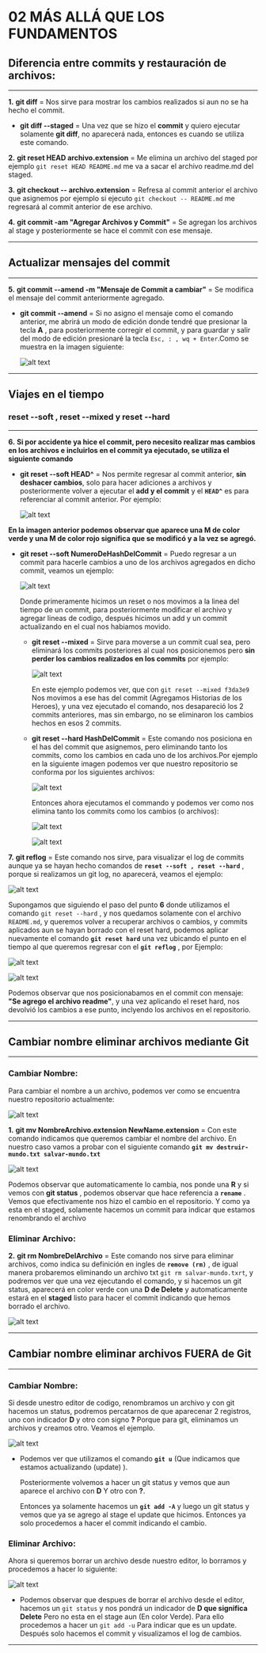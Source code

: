 # **02 MÁS ALLÁ QUE LOS FUNDAMENTOS**

## Diferencia entre commits y restauración de archivos:
****

**1.** **git diff** = Nos sirve para mostrar los cambios realizados si aun no se ha hecho el commit. 

  *  **git diff --staged** = Una vez que se hizo el **commit** y quiero ejecutar solamente **git diff**, no aparecerá nada, entonces es cuando se utiliza este comando.

**2.** **git reset HEAD archivo.extension** = Me elimina un archivo del staged por ejemplo ``git reset HEAD README.md`` me va a sacar el archivo readme.md del staged.

**3.** **git checkout -- archivo.extension** = Refresa al commit anterior el archivo que asignemos por ejemplo si ejecuto ``git checkout -- README.md`` me regresará al commit anterior de ese archivo.

**4.** **git commit -am "Agregar Archivos y Commit"** = Se agregan los archivos al stage y posteriormente se hace el commit con ese mensaje.

****
## Actualizar mensajes del commit
****

**5.** **git commit --amend -m "Mensaje de Commit a cambiar"** = Se modifica el mensaje del commit anteriormente agregado.

  * **git commit --amend** = Si no asigno el mensaje como el comando anterior, me abrirá un modo de edición donde tendré que presionar la tecla **A** , para posteriormente corregir el commit, y para guardar y salir del modo de edición presionaré la tecla ``Esc, : , wq + Enter``.Como se muestra en la imagen siguiente:

    ![alt text](https://raw.githubusercontent.com/iespino00/Git/master/images/commitAmend.PNG "Git Reset --soft HEAD^")

****
## Viajes en el tiempo 
### **reset --soft , reset --mixed y reset --hard**
****

**6.** **Si por accidente ya hice el commit, pero necesito realizar mas cambios en los archivos e incluirlos en el commit ya ejecutado, se utiliza el siguiente comando**

 * **git reset --soft HEAD^** = Nos permite regresar al commit anterior, **sin deshacer cambios**, solo para hacer adiciones a archivos y posteriormente volver a ejecutar el **add y el commit** y el **``HEAD^``** es para referenciar al commit anterior. Por ejemplo:

   ![alt text](https://raw.githubusercontent.com/iespino00/Git/master/images/reset_soft.PNG "Git Reset --soft HEAD^")

  **En la imagen anterior podemos observar que aparece una M de color verde y una M de color rojo significa que se modificó y a la vez se agregó.** 

* **git reset --soft NumeroDeHashDelCommit** = Puedo regresar a un commit para hacerle cambios a uno de los archivos agregados en dicho commit, veamos un ejemplo:

  ![alt text](https://raw.githubusercontent.com/iespino00/Git/master/images/resetHash.PNG "Git Reset --soft HEAD^")

  Donde primeramente hicimos un reset o nos movimos a la linea del tiempo de un commit, para posteriormente modificar el archivo y agregar lineas de codigo, después hicimos un add y un commit actualizando en el cual nos habiamos movido.

  * **git reset --mixed** = Sirve para moverse a un commit cual sea, pero eliminará los commits posteriores al cual nos posicionemos pero **sin perder los cambios realizados en los commits** por ejemplo:

    ![alt text](https://raw.githubusercontent.com/iespino00/Git/master/images/reset_mixed.PNG "Git Reset --mixed")

    En este ejemplo podemos ver, que con ``git reset --mixed f3da3e9`` Nos movimos a ese has del commit (Agregamos Historias de los Heroes), y una vez ejecutado el comando, nos desapareció los 2 commits anteriores, mas sin embargo, no se eliminaron los cambios hechos en esos 2 commits.
  
  * **git reset --hard HashDelCommit** = Este comando nos posiciona en el has del commit que asignemos, pero eliminando tanto los commits, como los cambios en cada uno de los archivos.Por ejemplo en la siguiente imagen podemos ver que nuestro repositorio se conforma por los siguientes archivos:

      ![alt text](https://raw.githubusercontent.com/iespino00/Git/master/images/repositorio_demo4.PNG "Repositorio demo 4")

      Entonces ahora ejecutamos el commando y podemos ver como nos elimina tanto los commits como los cambios (o archivos):

      ![alt text](https://raw.githubusercontent.com/iespino00/Git/master/images/reset_hard.PNG "git reset --hard HashDelCommit")

      ![alt text](https://raw.githubusercontent.com/iespino00/Git/master/images/reset_hardRepo.PNG "Repositorio despues de Reset hard")

**7.** **git reflog** = Este comando nos sirve, para visualizar el log de commits aunque ya se hayan hecho comandos de **``reset --soft , reset --hard``** , porque si realizamos un git log, no aparecerá, veamos el ejemplo:

![alt text](https://raw.githubusercontent.com/iespino00/Git/master/images/reflog.PNG "Git reflog")

Supongamos que siguiendo el paso del punto **6** donde utilizamos el comando ``git reset --hard`` , y nos quedamos solamente con el archivo ``README.md``, y queremos volver a recuperar archivos o cambios, y commits aplicados aun se hayan borrado con el reset hard, podemos aplicar nuevamente el comando **``git reset hard``** una vez ubicando el punto en el tiempo al que queremos regresar con el **``git reflog``** , por Ejemplo:

![alt text](https://raw.githubusercontent.com/iespino00/Git/master/images/reset_hard_backup.PNG "Git reset hard")

![alt text](https://raw.githubusercontent.com/iespino00/Git/master/images/reset_hard_backupRepo.PNG "Git reset hard repo")

Podemos observar que nos posicionabamos en el commit con mensaje: **"Se agrego el archivo readme"**, y una vez aplicando el reset hard, nos devolvió los cambios a ese punto, inclyendo los archivos en el repositorio.

****
## Cambiar nombre  eliminar archivos mediante Git
****

### Cambiar Nombre:

Para cambiar el nombre a un archivo, podemos ver como se encuentra nuestro repositorio actualmente:

![alt text](https://raw.githubusercontent.com/iespino00/Git/master/images/rename_file.PNG "git mv")


**1.**  **git mv NombreArchivo.extension NewName.extension** = Con este comando indicamos que queremos cambiar el nombre del archivo. En nuestro caso vamos a probar con el siguiente comando **``git mv destruir-mundo.txt salvar-mundo.txt``** 

![alt text](https://raw.githubusercontent.com/iespino00/Git/master/images/rename.PNG "git mv")

Podemos observar que automaticamente lo cambia, nos ponde una **R** y si vemos con **git status** , podemos observar que hace referencia a **``rename``** . Vemos que efectivamente nos hizo el cambio en el repositorio. Y como ya esta en el staged, solamente hacemos un commit para indicar que estamos renombrando el archivo

### Eliminar Archivo:

**2.** **git rm NombreDelArchivo** = Este comando nos sirve para eliminar archivos, como indica su definición en ingles de **``remove (rm)``** , de igual manera probaremos eliminando un archivo txt ``git rm salvar-mundo.txrt``, y podremos ver que una vez ejecutando el comando, y si hacemos un git status, aparecerá en color verde con una **D de Delete** y automaticamente estará en el **staged** listo para hacer el commit indicando que hemos borrado el archivo.

![alt text](https://raw.githubusercontent.com/iespino00/Git/master/images/remove.PNG "git mv")


****
## Cambiar nombre  eliminar archivos FUERA de Git
****

### Cambiar Nombre:

Si desde unestro editor de codigo, renombramos un archivo y con git hacemos un status, podremos percatarnos de que aparecenar 2 registros, uno con indicador **D** y otro con signo **?** Porque para git, eliminamos un archivos y creamos otro. Veamos el ejemplo.

![alt text](https://raw.githubusercontent.com/iespino00/Git/master/images/renameFGit.PNG "git mv")

  * Podemos ver que utilizamos el comando **``git u``** (Que indicamos que estamos actualizando (update) ).
    
    Posteriormente volvemos a hacer un git status y vemos que aun aparece el archivo con **D** Y otro con **?**.

    Entonces ya solamente hacemos un **``git add -A``** y luego un git status y vemos que ya se agrego al stage el update que hicimos. Entonces ya solo procedemos a hacer el commit indicando el cambio.

### Eliminar Archivo:

Ahora si queremos borrar un archivo desde nuestro editor, lo borramos y procedemos a hacer lo siguiente:

![alt text](https://raw.githubusercontent.com/iespino00/Git/master/images/deleteFGit.PNG "git mv")

   * Podemos observar que despues de borrar el archivo desde el editor, hacemos un ``git status`` y nos pondrá un indicador de **D que significa Delete** Pero no esta en el stage aun (En color Verde). Para ello procedemos a hacer un ``git add -u`` Para indicar que es un update. Después solo hacemos el commit y visualizamos el log de cambios.

* *****